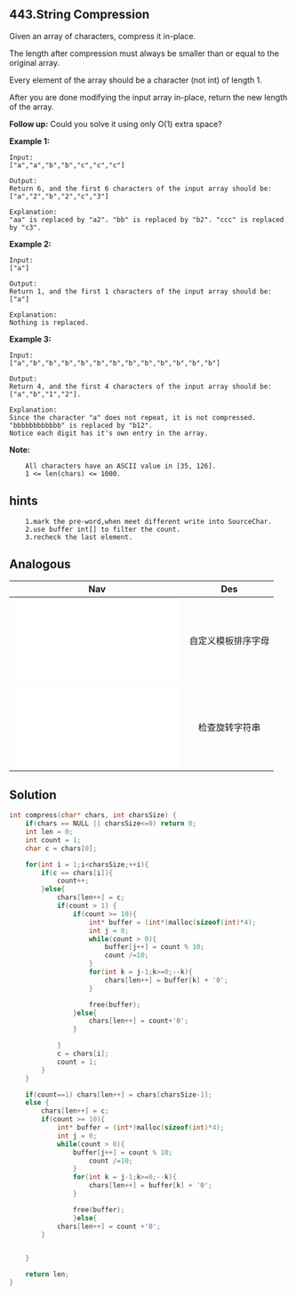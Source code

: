 ## 443.String Compression

Given an array of characters, compress it in-place.

The length after compression must always be smaller than or equal to the original array.

Every element of the array should be a character (not int) of length 1.

After you are done modifying the input array in-place, return the new length of the array.

**Follow up:**
Could you solve it using only O(1) extra space?

**Example 1:**
```
Input:
["a","a","b","b","c","c","c"]

Output:
Return 6, and the first 6 characters of the input array should be: ["a","2","b","2","c","3"]

Explanation:
"aa" is replaced by "a2". "bb" is replaced by "b2". "ccc" is replaced by "c3".
```
**Example 2:**
```
Input:
["a"]

Output:
Return 1, and the first 1 characters of the input array should be: ["a"]

Explanation:
Nothing is replaced.
```
**Example 3:**
```
Input:
["a","b","b","b","b","b","b","b","b","b","b","b","b"]

Output:
Return 4, and the first 4 characters of the input array should be: ["a","b","1","2"].

Explanation:
Since the character "a" does not repeat, it is not compressed. "bbbbbbbbbbbb" is replaced by "b12".
Notice each digit has it's own entry in the array.
```

**Note:**
```
    All characters have an ASCII value in [35, 126].
    1 <= len(chars) <= 1000.
```

## hints
```
    1.mark the pre-word,when meet different write into SourceChar.
    2.use buffer int[] to filter the count.
    3.recheck the last element.
```

## Analogous
|                         Nav               |                   Des            |
| :----------------------------------------:|:--------------------------------:|
| ![customSortString](../../medium/791/customSortString.md)|自定义模板排序字母 |
| ![rotateString](rotateString.md)         |检查旋转字符串                     |


## Solution
``` c
int compress(char* chars, int charsSize) {
    if(chars == NULL || charsSize<=0) return 0;
    int len = 0;
    int count = 1;
    char c = chars[0];

    for(int i = 1;i<charsSize;++i){
        if(c == chars[i]){
            count++;
        }else{
            chars[len++] = c;
            if(count > 1) {
                if(count >= 10){
                    int* buffer = (int*)malloc(sizeof(int)*4);
                    int j = 0;
                    while(count > 0){
                        buffer[j++] = count % 10;
                        count /=10;
                    }
                    for(int k = j-1;k>=0;--k){
                        chars[len++] = buffer[k] + '0';
                    }

                    free(buffer);
                }else{
                    chars[len++] = count+'0';
                }

            }
            c = chars[i];
            count = 1;
        }
    }

    if(count==1) chars[len++] = chars[charsSize-1];
    else {
        chars[len++] = c;
        if(count >= 10){
            int* buffer = (int*)malloc(sizeof(int)*4);
            int j = 0;
            while(count > 0){
                buffer[j++] = count % 10;
                    count /=10;
                }
                for(int k = j-1;k>=0;--k){
                    chars[len++] = buffer[k] + '0';
                }

                free(buffer);
                }else{
            chars[len++] = count +'0';
        }


    }

    return len;
}
```